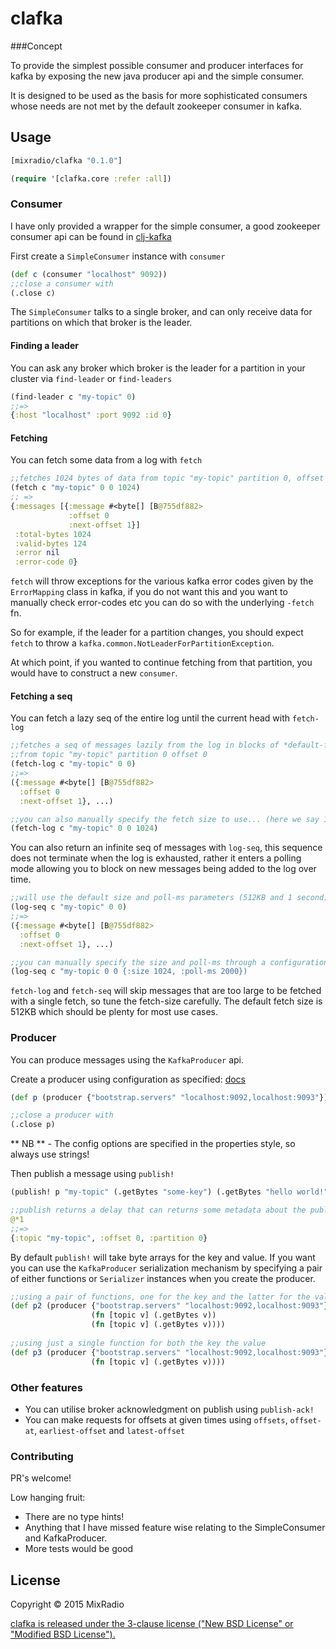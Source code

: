 # clafka

###Concept

To provide the simplest possible consumer and producer interfaces for kafka by exposing the new java producer api and the simple consumer.

It is designed to be used as the basis for more sophisticated consumers whose needs are not met 
by the default zookeeper consumer in kafka.
    
## Usage

```clojure 
[mixradio/clafka "0.1.0"]
```
```clojure
(require '[clafka.core :refer :all])
```

### Consumer
I have only provided a wrapper for the simple consumer, a good zookeeper consumer api can be found in [clj-kafka](http://github.com/pingles/clj-kafka)

First create a `SimpleConsumer` instance with `consumer`

```clojure
(def c (consumer "localhost" 9092))
;;close a consumer with
(.close c)
```

The `SimpleConsumer` talks to a single broker, and can only receive data for partitions on which that
broker is the leader.

#### Finding a leader

You can ask any broker which broker is the leader for a partition in your cluster via
`find-leader` or `find-leaders`

```clojure 
(find-leader c "my-topic" 0)
;;=>
{:host "localhost" :port 9092 :id 0}
```

#### Fetching
You can fetch some data from a log with `fetch`

```clojure
;;fetches 1024 bytes of data from topic "my-topic" partition 0, offset 0.
(fetch c "my-topic" 0 0 1024)
;; =>
{:messages [{:message #<byte[] [B@755df882>
             :offset 0 
             :next-offset 1}]
 :total-bytes 1024 
 :valid-bytes 124
 :error nil 
 :error-code 0}
```
`fetch` will throw exceptions for the various 
kafka error codes given by the `ErrorMapping` class in kafka, if you do not want this and you want to manually check error-codes etc you can do so with the underlying `-fetch` fn.

So for example, if the leader for a partition changes, you should expect `fetch` to throw a 
`kafka.common.NotLeaderForPartitionException`.

At which point, if you wanted to continue fetching from that partition, you would have to construct a 
new `consumer`.

#### Fetching a seq

You can fetch a lazy seq of the entire log until the current head with `fetch-log`
```clojure
;;fetches a seq of messages lazily from the log in blocks of *default-fetch-size*
;;from topic "my-topic" partition 0 offset 0
(fetch-log c "my-topic" 0 0) 
;;=>
({:message #<byte[] [B@755df882>
  :offset 0 
  :next-offset 1}, ...)

;;you can also manually specify the fetch size to use... (here we say 1024 bytes)
(fetch-log c "my-topic" 0 0 1024)
```

You can also return an infinite seq of messages with `log-seq`, this sequence does not 
terminate when the log is exhausted, rather it enters a polling mode allowing you to block on new messages being added to the log over time.

```clojure
;;will use the default size and poll-ms parameters (512KB and 1 second)
(log-seq c "my-topic" 0 0)
;;=>
({:message #<byte[] [B@755df882>
  :offset 0 
  :next-offset 1}, ...)

;;you can manually specify the size and poll-ms through a configuration map
(log-seq c "my-topic 0 0 {:size 1024, :poll-ms 2000})
``` 
 
`fetch-log` and `fetch-seq` will skip messages that are too large to be fetched with a single fetch,
so tune the fetch-size carefully. The default fetch size is 512KB which should be plenty 
for most use cases.

### Producer 

You can produce messages using the `KafkaProducer` api.

Create a producer using configuration as specified: [docs](http://kafka.apache.org/documentation.html#newproducerconfigs)
```clojure
(def p (producer {"bootstrap.servers" "localhost:9092,localhost:9093"}))

;;close a producer with 
(.close p)
```
** NB ** - The config options are specified in the properties style, so always use strings!

Then publish a message using  `publish!`

```clojure
(publish! p "my-topic" (.getBytes "some-key") (.getBytes "hello world!"))

;;publish returns a delay that can returns some metadata about the publish 
@*1 
;;=> 
{:topic "my-topic", :offset 0, :partition 0}

```

By default `publish!` will take byte arrays for the key and value. If you want you can use the `KafkaProducer` serialization mechanism by specifying a pair of either functions or `Serializer` instances when you create the producer.

```clojure
;;using a pair of functions, one for the key and the latter for the value
(def p2 (producer {"bootstrap.servers" "localhost:9092,localhost:9093"} 
                  (fn [topic v] (.getBytes v))
                  (fn [topic v] (.getBytes v))))
                  
;;using just a single function for both the key the value
(def p3 (producer {"bootstrap.servers" "localhost:9092,localhost:9093"}
                  (fn [topic v] (.getBytes v))))
```

### Other features

- You can utilise broker acknowledgment on publish using `publish-ack!`
- You can make requests for offsets at given times using `offsets`, `offset-at`, `earliest-offset` and `latest-offset`

### Contributing

PR's welcome!

Low hanging fruit:
- There are no type hints!
- Anything that I have missed feature wise relating to the SimpleConsumer and KafkaProducer.
- More tests would be good

## License
Copyright © 2015 MixRadio

[clafka is released under the 3-clause license ("New BSD License" or "Modified BSD License").](http://github.com/mixradio/clafka/blob/master/LICENSE)


